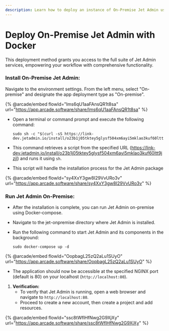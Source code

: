 ```yaml
---
description: Learn how to deploy an instance of On-Premise Jet Admin using Docker-compose.
---
```


# Deploy On-Premise Jet Admin with Docker

This deployment method grants you access to the full suite of Jet Admin services, empowering your workflow with comprehensive functionality.

### **Install On-Premise Jet Admin:**

Navigate to the environment settings. From the left menu, select "On-premise" and designate the app deployment type as "On-premise".

{% @arcade/embed flowId="Ims6qU1aaFAnsQR1t8sa" url="https://app.arcade.software/share/Ims6qU1aaFAnsQR1t8sa" %}

*   Open a terminal or command prompt and execute the following command:

    ```less
    sudo sh -c "$(curl -sS https://link-dev.jetadmin.io/install/o23b1j05tktey5glysf504xm6ayi5mklao3kuf60ltt9jzjl)"
    ```
* This command retrieves a script from the specified URL (https://link-dev.jetadmin.io/install/o23b1j05tktey5glysf504xm6ayi5mklao3kuf60ltt9jzjl) and runs it using `sh`.&#x20;
* This script will handle the installation process for the Jet Admin package

{% @arcade/embed flowId="sy4XxY3gw8I29VvURo3v" url="https://app.arcade.software/share/sy4XxY3gw8I29VvURo3v" %}

### **Run Jet Admin On-Premise:**

* After the installation is complete, you can run Jet Admin on-premise using Docker-compose.
* Navigate to the jet-onpremise directory where Jet Admin is installed.
*   Run the following command to start Jet Admin and its components in the background:

    ```
    sudo docker-compose up -d
    ```

{% @arcade/embed flowId="OopbagL25zQ2aLu1SUyO" url="https://app.arcade.software/share/OopbagL25zQ2aLu1SUyO" %}

* The application should now be accessible at the specified NGINX port (default is 80) on your localhost (`http://localhost:80`).

1. **Verification:**
   * To verify that Jet Admin is running, open a web browser and navigate to `http://localhost:80`.
   * Proceed to create a new account, then create a project and add resources.

{% @arcade/embed flowId="ssc8tWflHfNwg2G9XjXy" url="https://app.arcade.software/share/ssc8tWflHfNwg2G9XjXy" %}
